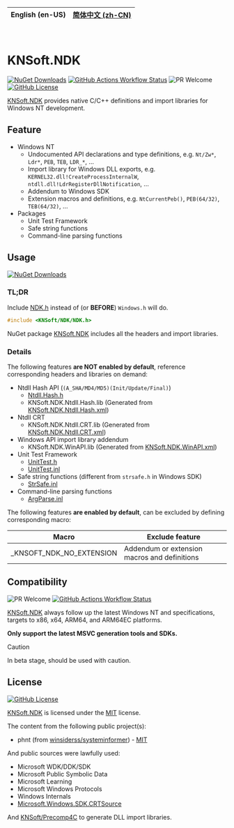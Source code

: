 | **English (en-US)** | [简体中文 (zh-CN)](https://github.com/KNSoft/KNSoft.NDK/blob/main/README.zh-CN.md) |
| --- | --- |

&nbsp;

# KNSoft.NDK

[![NuGet Downloads](https://img.shields.io/nuget/dt/KNSoft.NDK)](https://www.nuget.org/packages/KNSoft.NDK) [![GitHub Actions Workflow Status](https://img.shields.io/github/actions/workflow/status/KNSoft/KNSoft.NDK/msbuild.yml)](https://github.com/KNSoft/KNSoft.NDK/actions/workflows/msbuild.yml) ![PR Welcome](https://img.shields.io/badge/PR-welcome-0688CB.svg) [![GitHub License](https://img.shields.io/github/license/KNSoft/KNSoft.NDK)](https://github.com/KNSoft/KNSoft.NDK/blob/main/LICENSE)

[KNSoft.NDK](https://github.com/KNSoft/KNSoft.NDK) provides native C/C++ definitions and import libraries for Windows NT development.

## Feature

- Windows NT
  - Undocumented API declarations and type definitions, e.g. `Nt/Zw*`, `Ldr*`, `PEB`, `TEB`, `LDR_*`, ...
  - Import library for Windows DLL exports, e.g. `KERNEL32.dll!CreateProcessInternalW`, `ntdll.dll!LdrRegisterDllNotification`, ...
  - Addendum to Windows SDK
  - Extension macros and definitions, e.g. `NtCurrentPeb()`, `PEB(64/32)`, `TEB(64/32)`, ...
- Packages
  - Unit Test Framework
  - Safe string functions
  - Command-line parsing functions

## Usage

[![NuGet Downloads](https://img.shields.io/nuget/dt/KNSoft.NDK)](https://www.nuget.org/packages/KNSoft.NDK)

### TL;DR

Include [NDK.h](https://github.com/KNSoft/KNSoft.NDK/blob/main/Source/Include/KNSoft/NDK/NDK.h) instead of (or **BEFORE**) `Windows.h` will do.
```C
#include <KNSoft/NDK/NDK.h>
```

NuGet package [KNSoft.NDK](https://www.nuget.org/packages/KNSoft.NDK) includes all the headers and import libraries.

### Details

The following features **are NOT enabled by default**, reference corresponding headers and libraries on demand:

- Ntdll Hash API (`(A_SHA/MD4/MD5)(Init/Update/Final)`)
  - [Ntdll.Hash.h](https://github.com/KNSoft/KNSoft.NDK/blob/main/Source/Include/KNSoft/NDK/Win32/API/Ntdll.Hash.h)
  - KNSoft.NDK.Ntdll.Hash.lib (Generated from [KNSoft.NDK.Ntdll.Hash.xml](https://github.com/KNSoft/KNSoft.NDK/blob/main/Source/KNSoft.NDK/WinAPI/KNSoft.NDK.Ntdll.Hash.xml))
- Ntdll CRT
  - KNSoft.NDK.Ntdll.CRT.lib (Generated from [KNSoft.NDK.Ntdll.CRT.xml](https://github.com/KNSoft/KNSoft.NDK/blob/main/Source/KNSoft.NDK/WinAPI/KNSoft.NDK.Ntdll.CRT.xml))
- Windows API import library addendum
  - KNSoft.NDK.WinAPI.lib (Generated from [KNSoft.NDK.WinAPI.xml](https://github.com/KNSoft/KNSoft.NDK/blob/main/Source/KNSoft.NDK/WinAPI/KNSoft.NDK.WinAPI.xml))
- Unit Test Framework
  - [UnitTest.h](https://github.com/KNSoft/KNSoft.NDK/blob/main/Source/Include/KNSoft/NDK/Package/UnitTest.h)
  - [UnitTest.inl](https://github.com/KNSoft/KNSoft.NDK/blob/main/Source/Include/KNSoft/NDK/Package/UnitTest.inl)
- Safe string functions (different from `strsafe.h` in Windows SDK)
  - [StrSafe.inl](https://github.com/KNSoft/KNSoft.NDK/blob/main/Source/Include/KNSoft/NDK/Package/StrSafe.inl)
- Command-line parsing functions
  - [ArgParse.inl](https://github.com/KNSoft/KNSoft.NDK/blob/main/Source/Include/KNSoft/NDK/Package/ArgParse.inl)

The following features **are enabled by default**, can be excluded by defining corresponding macro:

| Macro | Exclude feature |
| ---- | ---- |
| _KNSOFT_NDK_NO_EXTENSION | Addendum or extension macros and definitions |

## Compatibility

![PR Welcome](https://img.shields.io/badge/PR-welcome-0688CB.svg) [![GitHub Actions Workflow Status](https://img.shields.io/github/actions/workflow/status/KNSoft/KNSoft.NDK/msbuild.yml)](https://github.com/KNSoft/KNSoft.NDK/actions/workflows/msbuild.yml)

[KNSoft.NDK](https://github.com/KNSoft/KNSoft.NDK) always follow up the latest Windows NT and specifications, targets to x86, x64, ARM64, and ARM64EC platforms.

**Only support the latest MSVC generation tools and SDKs.**

> [!CAUTION]
> In beta stage, should be used with caution.

## License

[![GitHub License](https://img.shields.io/github/license/KNSoft/KNSoft.NDK)](https://github.com/KNSoft/KNSoft.NDK/blob/main/LICENSE)

[KNSoft.NDK](https://github.com/KNSoft/KNSoft.NDK) is licensed under the [MIT](https://github.com/KNSoft/KNSoft.NDK/blob/main/LICENSE) license.

The content from the following public project(s):
- phnt (from [winsiderss/systeminformer](https://github.com/winsiderss/systeminformer/tree/master/phnt)) - [MIT](https://github.com/winsiderss/phnt/blob/master/LICENSE)

And public sources were lawfully used:
- Microsoft WDK/DDK/SDK
- Microsoft Public Symbolic Data
- Microsoft Learning
- Microsoft Windows Protocols
- Windows Internals
- [Microsoft.Windows.SDK.CRTSource](https://www.nuget.org/packages/Microsoft.Windows.SDK.CRTSource)

And [KNSoft/Precomp4C](https://github.com/KNSoft/Precomp4C) to generate DLL import libraries.
